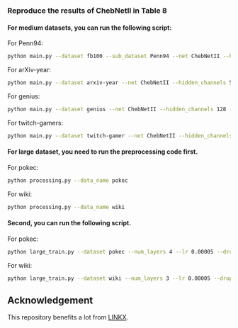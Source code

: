 ### Reproduce the results of ChebNetII in Table 8

#### For medium datasets, you can run the following script:

For Penn94:

```sh
python main.py --dataset fb100 --sub_dataset Penn94 --net ChebNetII --hidden_channels 256 --dprate 0.3 --dropout 0.5 --lr 0.001 --prop_lr 0.01 --prop_wd 0.0005 --weight_decay 0.005
```
For arXiv-year:

```sh
python main.py --dataset arxiv-year --net ChebNetII --hidden_channels 512 --num_layers 3  --dprate 0.6 --dropout 0.1 --lr 0.0005 --prop_lr 0.01 --prop_wd 5e-4 --weight_decay 1e-3 --is_bns True
```
For genius:

```sh
python main.py --dataset genius --net ChebNetII --hidden_channels 128 --K 3 --num_layers 3  --dprate 0.5 --dropout 0.3 --lr 0.005  --prop_lr 0.0005 --prop_wd 0.0001 --weight_decay 0.0 --is_bns True
```
For twitch-gamers:
```sh
python main.py --dataset twitch-gamer --net ChebNetII --hidden_channels 128 --K 5 --num_layers 2 --dprate 0.8 --dropout 0.0 --lr 0.002 --prop_lr 0.002 --prop_wd 0.01  --weight_decay 0.005  --is_bns True
```

#### For large dataset, you need to run the preprocessing code first.

For pokec:
```sh
python processing.py --data_name pokec
```

For wiki:
```sh
python processing.py --data_name wiki
```

#### Second, you can run the following script.

For pokec:
```sh
python large_train.py --dataset pokec --num_layers 4 --lr 0.00005 --dropout 0.5 --hidden 2048 --pro_lr 0.01 --pro_wd 0.00005 --is_bns True
```

For wiki:
```sh
python large_train.py --dataset wiki --num_layers 3 --lr 0.00005 --dropout 0.5 --hidden 2048 --pro_lr 0.01 --pro_wd 0.00005
```

## Acknowledgement

This repository benefits a lot from [LINKX](https://github.com/CUAI/Non-Homophily-Large-Scale).
